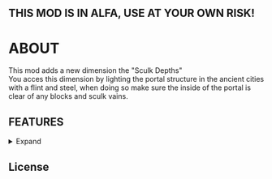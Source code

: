 ## THIS MOD IS IN ALFA, USE AT YOUR OWN RISK!
# ABOUT


This mod adds a new dimension the "Sculk Depths" <br>
You acces this dimension by lighting the portal structure in the ancient cities with a flint and steel, when doing so make sure the inside of the portal is clear of any blocks and sculk vains.


## FEATURES
<details>
  <summary> Expand </summary>
  
  - custom world gen
  - portal to the dimension
  
  <details>
    <summary> Screenshots </summary>
    ![Sculk Dephts portal](https://user-images.githubusercontent.com/66562258/226136999-a4a0a517-c7dc-4989-9ca7-37d1193019d8.png) <br>
    ![](https://user-images.githubusercontent.com/66562258/226136962-843025cf-957b-4331-a343-f8b4e9265709.png) <br>
    ![](https://user-images.githubusercontent.com/66562258/226136978-d1683dd1-d642-4cae-a204-0a92fb0ad2ba.png) <br>



  </details>
</details>



## License


